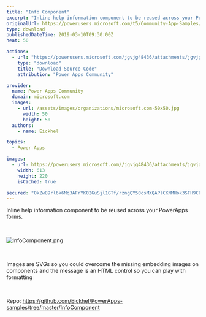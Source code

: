 ```yaml
---
title: "Info Component"
excerpt: "Inline help information component to be reused across your PowerApps forms. Images are SVGs so you could overcome the missing embedding images on"
originalUrl: https://powerusers.microsoft.com/t5/Community-App-Samples/Info-Component/td-p/248841
type: download
publishedDateTime: 2019-03-10T09:30:00Z
heat: 50

actions:
  - url: "https://powerusers.microsoft.com/jgvjg48436/attachments/jgvjg48436/AppFeedbackGallery/132/2/InfoComponent_20190227.msapp"
    type: "download"
    title: "Download Source Code"
    attribution: "Power Apps Community"

provider:
  name: Power Apps Community
  domain: microsoft.com
  images:
    - url: /assets/images/organizations/microsoft.com-50x50.jpg
      width: 50
      height: 50
  authors:
    - name: Eickhel

topics:
  - Power Apps

images:
  - url: https://powerusers.microsoft.com//jgvjg48436/attachments/jgvjg48436/AppFeedbackGallery/132/1/InfoComponent.png
    width: 613
    height: 220
    isCached: true

secured: "OkZw89rl6k6Mq3AFrYK02GuSjl1GTf/rzngQY50csMXQAPlCKNMHok3SFH9CPTY2mWMQwcCa/NoFJRIdz9+P8us3t3bxf2wK/tPvSPz3sJ9CROtJk/eYxudJzwGDWUKurKkLaXrlJiHX71nRXslF+BGcTUYSXXBwT5kqM9Qu98kRRusM8zV4Oi78jR3UO8UxqW5wZz8WHU7ZonivyWQOiV27USlJJ6RlwyjhfuwmAn5E+Gni3baR7i7UTD6T7aiI53W4LQWvTYe102ebGMKPiRPd3Ix1hwCjXUFSguc4UIW4kAgiWJ4HlEyCe34tynspM5e278lBfjzZdYpQJg9SZmGwfLQEUMTO5NEVvsdICJ3qgUgwTuVsN0086oc8VjPHmY1MnMf1OiPHGaJ3ptQFkMQnC8TrQXyDWnigHpccaZHET5zJoPIkptYAtVL60z80;AQzOJGeJMmppk+HR2/oxrQ=="
---
```

<p>Inline help information component to be reused across your PowerApps forms.</p><p>&nbsp;</p><p><span class="lia-inline-image-display-wrapper lia-image-align-inline" image-alt="InfoComponent.png" style="width: 613px;"><img src="https://powerusers.microsoft.com/t5/image/serverpage/image-id/55737i38E64E9F15D1BBFB/image-size/large?v=1.0&amp;px=999" title="InfoComponent.png" alt="InfoComponent.png" li-image-url="https://powerusers.microsoft.com/t5/image/serverpage/image-id/55737i38E64E9F15D1BBFB?v=1.0" li-image-display-id="'55737i38E64E9F15D1BBFB'" li-message-uid="'248841'" li-messages-message-image="true" li-bindable="" class="lia-media-image" tabindex="0" li-bypass-lightbox-when-linked="true" li-use-hover-links="false"></span></p><p>&nbsp;</p><p><span class="rn-13yce4e rn-fnigne rn-ndvcnb rn-gxnn5r rn-deolkf rn-homxoj rn-1471scf rn-14xgk7a rn-7cikom rn-o11vmf rn-ebii48 rn-gul640 rn-ad9z0x rn-1mnahxq rn-61z16t rn-p1pxzi rn-11wrixw rn-bcqeeo rn-wk8lta rn-9aemit rn-1mdbw0j rn-gy4na3 rn-bauka4 rn-irrty rn-qvutc0">Images are SVGs so you could overcome the missing embedding images on components and the message is an HTML control so you can play with formatting</span></p><p>&nbsp;</p><p>Repo: <a href="https://github.com/Eickhel/PowerApps-samples/tree/master/InfoComponent" target="_blank" rel="noopener nofollow noopener noreferrer">https://github.com/Eickhel/PowerApps-samples/tree/master/InfoComponent</a></p>


